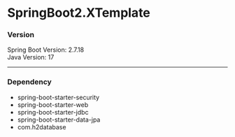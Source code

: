 # SpringBoot2.XTemplate

### Version
Spring Boot Version: 2.7.18<br>
Java Version: 17<br>

---
### Dependency
- spring-boot-starter-security
- spring-boot-starter-web
- spring-boot-starter-jdbc
- spring-boot-starter-data-jpa
- com.h2database
